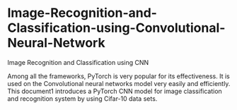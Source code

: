 # Image-Recognition-and-Classification-using-Convolutional-Neural-Network
Image Recognition and Classification using CNN


Among all the frameworks, PyTorch is very popular for its effectiveness. It is used on the Convolutional neural networks model very easily and efficiently. This document1 introduces a PyTorch CNN model for image classification and recognition system by using Cifar-10 data sets.
